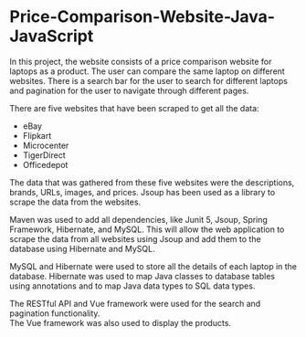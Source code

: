 # Price-Comparison-Website-Java-JavaScript
In this project, the website consists of a price comparison website for laptops as a product. The user can compare the same laptop on different websites. There is a search bar for the user to search for different laptops and pagination for the user to navigate through different pages.

There are five websites that have been scraped to get all the data:  
- eBay
- Flipkart
- Microcenter
- TigerDirect
- Officedepot

The data that was gathered from these five websites were the descriptions, brands, URLs, images, and prices. Jsoup has been used as a library to scrape the data from the websites.

Maven was used to add all dependencies, like Junit 5, Jsoup, Spring Framework, Hibernate, and MySQL. This will allow the web application to scrape the data from all websites using Jsoup and add them to the database using Hibernate and MySQL.

MySQL and Hibernate were used to store all the details of each laptop in the database. Hibernate was used to map Java classes to database tables using annotations and to map Java data types to SQL data types.  

The RESTful API and Vue framework were used for the search and pagination functionality.  
The Vue framework was also used to display the products.


